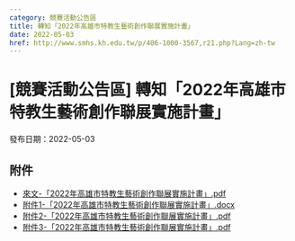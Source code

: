 ```yaml
---
category: 競賽活動公告區
title: 轉知「2022年高雄市特教生藝術創作聯展實施計畫」
date: 2022-05-03
href: http://www.smhs.kh.edu.tw/p/406-1000-3567,r21.php?Lang=zh-tw
---
```


# [競賽活動公告區] 轉知「2022年高雄市特教生藝術創作聯展實施計畫」

發布日期：2022-05-03



## 附件

- [來文-「2022年高雄市特教生藝術創作聯展實施計畫」.pdf](https://www.smhs.kh.edu.tw/var/file/0/1000/attach/75/pta_3343_8953876_44329.pdf)
- [附件1-「2022年高雄市特教生藝術創作聯展實施計畫」.docx](https://www.smhs.kh.edu.tw/app/index.php?Action=downloadfile&file=WVhSMFlXTm9MemMxTDNCMFlWOHpNelEwWHpVNE16SXhORGRmTkRRek1qa3VaRzlqZUE9PQ==&fname=DGGGROTSYWQO41XX50LKSWHGRK30TSXWECB0CCMKGGIDMLEGA0YW24VWUS54TSFCLOCCYX05A40405JG34MOTSRLIGICB1LO4135NOTSSWECCDB4US54WXFCSSXWA125DGA0JG14RKHC40GC50B040XS00GDQPSWYSDCFCDGIGHGYSUSUSDCGD254410VWYWIGJGSWWS20ROCGXSMLGD04B0OKB4KOTWECKKKLSSNOKKXX01EDPOTSMOKKTWJG35WSJCHGXSNPIDPOQPFCB4STTWOO54JGSTDGCCTTXX50EGROWWQO30MOKKWSMO35QL01JDB5A4SWZW45FGPK0045PK20POLLKK44XWPKICPKB0QLQL)
- [附件2-「2022年高雄市特教生藝術創作聯展實施計畫」.pdf](https://www.smhs.kh.edu.tw/var/file/0/1000/attach/75/pta_3345_888644_44329.pdf)
- [附件3-「2022年高雄市特教生藝術創作聯展實施計畫」.pdf](https://www.smhs.kh.edu.tw/var/file/0/1000/attach/75/pta_3346_86877_44330.pdf)
